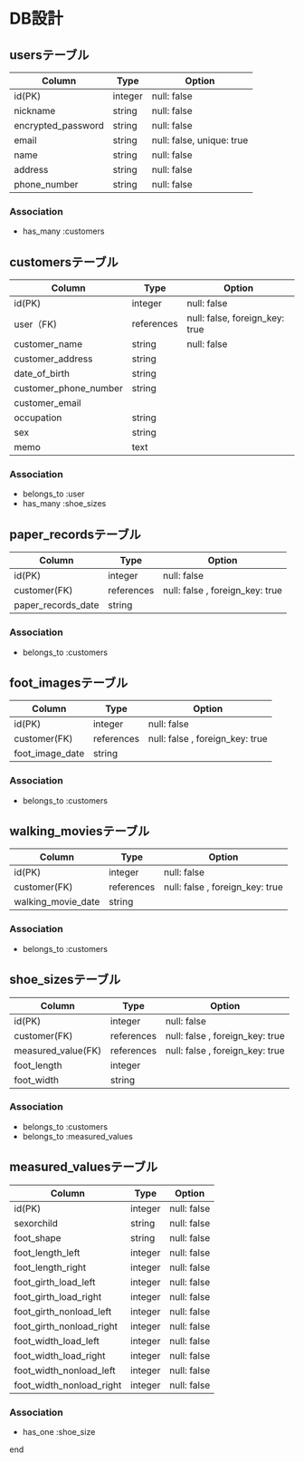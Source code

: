 # DB設計
## usersテーブル
| Column | Type | Option |
|-|-|-|
| id(PK) | integer | null: false |
| nickname | string | null: false |
| encrypted_password | string | null: false |
| email | string | null: false, unique: true |
| name | string | null: false |
| address | string | null: false |
| phone_number | string | null: false |

### Association
- has_many :customers

## customersテーブル
| Column | Type | Option |
|-|-|-|
| id(PK) | integer | null: false |
| user（FK) | references | null: false, foreign_key: true |
| customer_name | string | null: false |
| customer_address | string ||
| date_of_birth | string ||
| customer_phone_number | string ||
| customer_email |  ||
| occupation | string ||
| sex | string ||
| memo | text ||

### Association
- belongs_to :user
- has_many :shoe_sizes

## paper_recordsテーブル
| Column | Type | Option |
|-|-|-|
| id(PK) | integer | null: false |
| customer(FK) | references | null: false , foreign_key: true|
| paper_records_date | string ||

### Association
- belongs_to :customers

## foot_imagesテーブル
| Column | Type | Option |
|-|-|-|
| id(PK) | integer | null: false |
| customer(FK) | references | null: false , foreign_key: true|
| foot_image_date | string ||

### Association
- belongs_to :customers

## walking_moviesテーブル
| Column | Type | Option |
|-|-|-|
| id(PK) | integer | null: false |
| customer(FK) | references | null: false , foreign_key: true|
| walking_movie_date | string ||

### Association
- belongs_to :customers

## shoe_sizesテーブル
| Column | Type | Option |
|-|-|-|
| id(PK) | integer | null: false |
| customer(FK) | references | null: false , foreign_key: true|
| measured_value(FK) | references | null: false , foreign_key: true|
| foot_length | integer ||
| foot_width | string ||

### Association
- belongs_to :customers
- belongs_to :measured_values

## measured_valuesテーブル
| Column | Type | Option |
|-|-|-|
| id(PK) | integer | null: false |
| sexorchild | string | null: false |
| foot_shape | string | null: false |
| foot_length_left | integer | null: false |
| foot_length_right | integer | null: false |
| foot_girth_load_left | integer | null: false |
| foot_girth_load_right | integer | null: false |
| foot_girth_nonload_left | integer | null: false |
| foot_girth_nonload_right | integer | null: false |
| foot_width_load_left | integer | null: false |
| foot_width_load_right | integer | null: false |
| foot_width_nonload_left | integer | null: false |
| foot_width_nonload_right | integer | null: false |

### Association
- has_one :shoe_size

end
